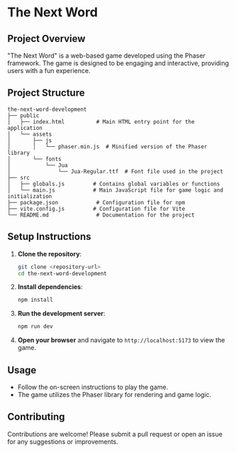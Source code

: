 # The Next Word

## Project Overview
"The Next Word" is a web-based game developed using the Phaser framework. The game is designed to be engaging and interactive, providing users with a fun experience.

## Project Structure
```
the-next-word-development
├── public
│   ├── index.html          # Main HTML entry point for the application
│   └── assets
│       ├── js
│       │   └── phaser.min.js  # Minified version of the Phaser library
│       └── fonts
│           └── Jua
│               └── Jua-Regular.ttf  # Font file used in the project
├── src
│   ├── globals.js         # Contains global variables or functions
│   └── main.js            # Main JavaScript file for game logic and initialization
├── package.json            # Configuration file for npm
├── vite.config.js         # Configuration file for Vite
└── README.md               # Documentation for the project
```

## Setup Instructions
1. **Clone the repository**:
   ```bash
   git clone <repository-url>
   cd the-next-word-development
   ```

2. **Install dependencies**:
   ```bash
   npm install
   ```

3. **Run the development server**:
   ```bash
   npm run dev
   ```

4. **Open your browser** and navigate to `http://localhost:5173` to view the game.

## Usage
- Follow the on-screen instructions to play the game.
- The game utilizes the Phaser library for rendering and game logic.

## Contributing
Contributions are welcome! Please submit a pull request or open an issue for any suggestions or improvements.